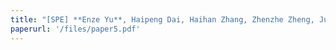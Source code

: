 ```yaml
---
title: "[SPE] **Enze Yu**, Haipeng Dai, Haihan Zhang, Zhenzhe Zheng, Jun Zhao, Guihai Chen，Prototype-based collaborative learning in UAV-assisted edge computing networks, Software: Practice and Experience (SPE), 2024. *(CCF-B)*"
paperurl: '/files/paper5.pdf'
---
```



